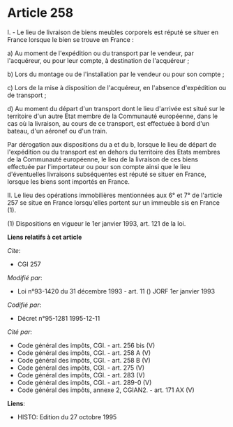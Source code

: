 # Article 258

I. - Le lieu de livraison de biens meubles corporels est réputé se situer en France lorsque le bien se trouve en France :

a) Au moment de l'expédition ou du transport par le vendeur, par l'acquéreur, ou pour leur compte, à destination de
l'acquéreur ;

b) Lors du montage ou de l'installation par le vendeur ou pour son compte ;

c) Lors de la mise à disposition de l'acquéreur, en l'absence d'expédition ou de transport ;

d) Au moment du départ d'un transport dont le lieu d'arrivée est situé sur le territoire d'un autre Etat membre de la
Communauté européenne, dans le cas où la livraison, au cours de ce transport, est effectuée à bord d'un bateau, d'un aéronef
ou d'un train.

Par dérogation aux dispositions du a et du b, lorsque le lieu de départ de l'expédition ou du transport est en dehors du
territoire des Etats membres de la Communauté européenne, le lieu de la livraison de ces biens effectuée par l'importateur ou
pour son compte ainsi que le lieu d'éventuelles livraisons subséquentes est réputé se situer en France, lorsque les biens
sont importés en France.

II. Le lieu des opérations immobilières mentionnées aux 6° et 7° de l'article 257 se situe en France lorsqu'elles portent sur
un immeuble sis en France (1).

(1) Dispositions en vigueur le 1er janvier 1993, art. 121 de la loi.

**Liens relatifs à cet article**

_Cite_:

  - CGI 257

_Modifié par_:

  - Loi n°93-1420 du 31 décembre 1993 - art. 11 () JORF 1er janvier 1993

_Codifié par_:

  - Décret n°95-1281 1995-12-11

_Cité par_:

  - Code général des impôts, CGI. - art. 256 bis (V)
  - Code général des impôts, CGI. - art. 258 A (V)
  - Code général des impôts, CGI. - art. 258 B (V)
  - Code général des impôts, CGI. - art. 275 (V)
  - Code général des impôts, CGI. - art. 283 (V)
  - Code général des impôts, CGI. - art. 289-0 (V)
  - Code général des impôts, annexe 2, CGIAN2. - art. 171 AX (V)

**Liens**:

  - HISTO: Edition du 27 octobre 1995
